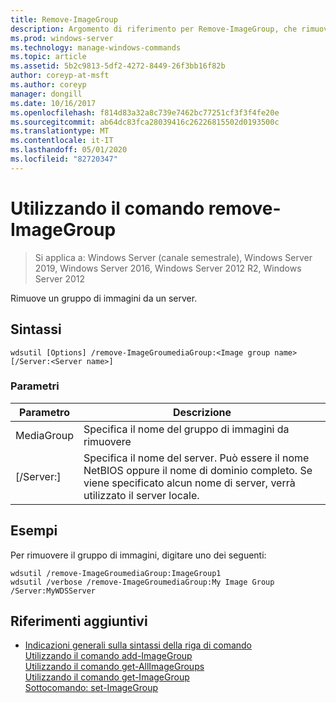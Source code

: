 ```yaml
---
title: Remove-ImageGroup
description: Argomento di riferimento per Remove-ImageGroup, che rimuove un gruppo di immagini da un server.
ms.prod: windows-server
ms.technology: manage-windows-commands
ms.topic: article
ms.assetid: 5b2c9813-5df2-4272-8449-26f3bb16f82b
author: coreyp-at-msft
ms.author: coreyp
manager: dongill
ms.date: 10/16/2017
ms.openlocfilehash: f814d83a32a8c739e7462bc77251cf3f3f4fe20e
ms.sourcegitcommit: ab64dc83fca28039416c26226815502d0193500c
ms.translationtype: MT
ms.contentlocale: it-IT
ms.lasthandoff: 05/01/2020
ms.locfileid: "82720347"
---
```

# <a name="using-the-remove-imagegroup-command"></a>Utilizzando il comando remove-ImageGroup

> Si applica a: Windows Server (canale semestrale), Windows Server 2019, Windows Server 2016, Windows Server 2012 R2, Windows Server 2012

Rimuove un gruppo di immagini da un server.

## <a name="syntax"></a>Sintassi
```
wdsutil [Options] /remove-ImageGroumediaGroup:<Image group name> [/Server:<Server name>]
```
### <a name="parameters"></a>Parametri
|Parametro|Descrizione|
|-------|--------|
MediaGroup<Image group name>|Specifica il nome del gruppo di immagini da rimuovere|
|[/Server:<Server name>]|Specifica il nome del server. Può essere il nome NetBIOS oppure il nome di dominio completo. Se viene specificato alcun nome di server, verrà utilizzato il server locale.|
## <a name="examples"></a>Esempi
Per rimuovere il gruppo di immagini, digitare uno dei seguenti:
```
wdsutil /remove-ImageGroumediaGroup:ImageGroup1
wdsutil /verbose /remove-ImageGroumediaGroup:My Image Group /Server:MyWDSServer 
```
## <a name="additional-references"></a>Riferimenti aggiuntivi
- [Indicazioni generali sulla sintassi della riga di comando](command-line-syntax-key.md)  
[Utilizzando il comando add-ImageGroup](using-the-add-imagegroup-command.md)  
[Utilizzando il comando get-AllImageGroups](using-the-get-allimagegroups-command.md)  
[Utilizzando il comando get-ImageGroup](using-the-get-imagegroup-command.md)  
[Sottocomando: set-ImageGroup](subcommand-set-imagegroup.md)  
